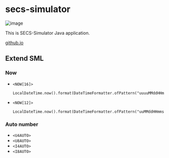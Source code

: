 # secs-simulator

![image](https://github.com/kenta-shimizu/secs-simulator/tree/master/docs/swing.png)

This is SECS-Simulator Java application.

[github.io](https://kenta-shimizu.github.io/secs-simulator/index.html)

## Extend SML

### Now

- `<NOW[16]>`

  ```
  LocalDateTime.now().format(DateTimeFormatter.ofPattern("uuuuMMddHHmmssSS");
  ```

- `<NOW[12]>`

  ```
  LocalDateTime.now().format(DateTimeFormatter.ofPattern("uuMMddHHmmss");
  ```

### Auto number

- `<U4AUTO>`
- `<U8AUTO>`
- `<I4AUTO>`
- `<I8AUTO>`

